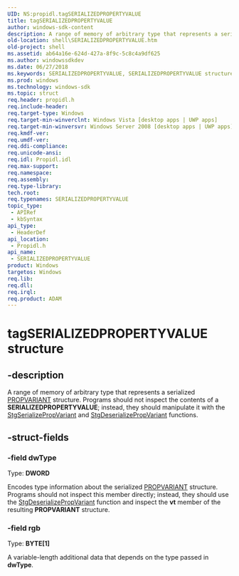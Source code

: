 ```yaml
---
UID: NS:propidl.tagSERIALIZEDPROPERTYVALUE
title: tagSERIALIZEDPROPERTYVALUE
author: windows-sdk-content
description: A range of memory of arbitrary type that represents a serialized PROPVARIANT structure.
old-location: shell\SERIALIZEDPROPERTYVALUE.htm
old-project: shell
ms.assetid: ab64a16e-624d-427a-8f9c-5c8c4a9df625
ms.author: windowssdkdev
ms.date: 06/27/2018
ms.keywords: SERIALIZEDPROPERTYVALUE, SERIALIZEDPROPERTYVALUE structure [Windows Shell], _shell_SERIALIZEDPROPERTYVALUE, propidl/SERIALIZEDPROPERTYVALUE, shell.SERIALIZEDPROPERTYVALUE, tagSERIALIZEDPROPERTYVALUE
ms.prod: windows
ms.technology: windows-sdk
ms.topic: struct
req.header: propidl.h
req.include-header: 
req.target-type: Windows
req.target-min-winverclnt: Windows Vista [desktop apps | UWP apps]
req.target-min-winversvr: Windows Server 2008 [desktop apps | UWP apps]
req.kmdf-ver: 
req.umdf-ver: 
req.ddi-compliance: 
req.unicode-ansi: 
req.idl: Propidl.idl
req.max-support: 
req.namespace: 
req.assembly: 
req.type-library: 
tech.root: 
req.typenames: SERIALIZEDPROPERTYVALUE
topic_type:
 - APIRef
 - kbSyntax
api_type:
 - HeaderDef
api_location:
 - Propidl.h
api_name:
 - SERIALIZEDPROPERTYVALUE
product: Windows
targetos: Windows
req.lib: 
req.dll: 
req.irql: 
req.product: ADAM
---
```


# tagSERIALIZEDPROPERTYVALUE structure


## -description


A range of memory of arbitrary type that represents a serialized <a href="https://msdn.microsoft.com/e86cc279-826d-4767-8d96-fc8280060ea1">PROPVARIANT</a> structure. Programs should not inspect the contents of a <b>SERIALIZEDPROPERTYVALUE</b>; instead, they should manipulate it with the <a href="https://msdn.microsoft.com/c588e239-616f-4569-88b5-6bfb504cefa1">StgSerializePropVariant</a> and <a href="https://msdn.microsoft.com/0517ef4d-e57c-4613-8d11-5e1eb14eb9fa">StgDeserializePropVariant</a> functions.


## -struct-fields




### -field dwType

Type: <b>DWORD</b>

Encodes type information about the serialized <a href="https://msdn.microsoft.com/e86cc279-826d-4767-8d96-fc8280060ea1">PROPVARIANT</a> structure. Programs should not inspect this member directly; instead, they should use the <a href="https://msdn.microsoft.com/0517ef4d-e57c-4613-8d11-5e1eb14eb9fa">StgDeserializePropVariant</a> function and inspect the <b>vt</b>  member of the resulting <b>PROPVARIANT</b> structure.


### -field rgb

Type: <b>BYTE[1]</b>

A variable-length additional data that depends on the type passed in <b>dwType</b>.

